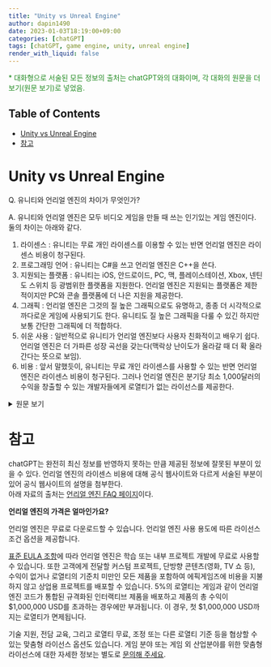 ```yaml
---
title: "Unity vs Unreal Engine"
author: dapin1490
date: 2023-01-03T18:19:00+09:00
categories: [chatGPT]
tags: [chatGPT, game engine, unity, unreal engine]
render_with_liquid: false
---
```


<style>
  .x-understand { color: #ccb833; }
  .understand { color: #1380da; }
  .tab { white-space: pre; }
  .underline { text-decoration: underline; }
  .cancle { text-decoration: line-through; }
  .green { color: forestgreen;}
  figure { text-align: center; }
</style>

<span class="green">* 대화형으로 서술된 모든 정보의 출처는 chatGPT와의 대화이며, 각 대화의 원문을 더보기(원문 보기)로 넣었음.</span>  
  
## Table of Contents
- [Unity vs Unreal Engine](#unity-vs-unreal-engine)
- [참고](#참고)

# Unity vs Unreal Engine
Q. 유니티와 언리얼 엔진의 차이가 무엇인가?  
  
A. 유니티와 언리얼 엔진은 모두 비디오 게임을 만들 때 쓰는 인기있는 게임 엔진이다. 둘의 차이는 아래와 같다.  
  
1. 라이센스 : 유니티는 무료 개인 라이센스를 이용할 수 있는 반면 언리얼 엔진은 라이센스 비용이 청구된다.
2. 프로그래밍 언어 : 유니티는 C#을 쓰고 언리얼 엔진은 C++을 쓴다.
3. 지원되는 플랫폼 : 유니티는 iOS, 안드로이드, PC, 맥, 플레이스테이션, Xbox, 넨틴도 스위치 등 광범위한 플랫폼을 지원한다. 언리얼 엔진은 지원되는 플랫폼은 제한적이지만 PC와 콘솔 플랫폼에 더 나은 지원을 제공한다.
4. 그래픽 : 언리얼 엔진은 그것의 질 높은 그래픽으로도 유명하고, 종종 더 시각적으로 까다로운 게임에 사용되기도 한다. 유니티도 질 높은 그래픽을 다룰 수 있긴 하지만 보통 간단한 그래픽에 더 적합하다.
5. 쉬운 사용 : 일반적으로 유니티가 언리얼 엔진보다 사용자 친화적이고 배우기 쉽다. 언리얼 엔진은 더 가파른 성장 곡선을 갖는다(맥락상 난이도가 올라갈 때 더 확 올라간다는 뜻으로 보임).
6. 비용 : 앞서 말했듯이, 유니티는 무료 개인 라이센스를 사용할 수 있는 반면 언리얼 엔진은 라이센스 비용이 청구된다. 그러나 언리얼 엔진은 분기당 최소 1,000달러의 수익을 창출할 수 있는 개발자들에게 로열티가 없는 라이선스를 제공한다.
  
<details>
  <summary>원문 보기</summary>
  Q. what's different between unity and unreal engine?<br>
  A. Unity and Unreal Engine are both popular game engines that are used to develop video games. Here are some of the main differences between the two:
  <ol>
    <li>License: Unity is available under a free personal license, while Unreal Engine charges a licensing fee.</li>
    <li>Programming language: Unity uses C# and Unreal Engine uses C++.</li>
    <li>Supported platforms: Unity supports a wider range of platforms, including iOS, Android, PC, Mac, PlayStation, Xbox, and Nintendo Switch. Unreal Engine has a more limited range of supported platforms, but it does offer better support for PC and console platforms.</li>
    <li>Graphics: Unreal Engine is known for its high-quality graphics and is often used in more visually demanding games. Unity is also capable of producing high-quality graphics, but it is generally more suited to simpler graphics.</li>
    <li>Ease of use: Unity is generally considered to be more user-friendly and easier to learn than Unreal Engine, which has a steeper learning curve.</li>
    <li>Cost: As mentioned earlier, Unity is available for free under a personal license, while Unreal Engine charges a licensing fee. However, Unreal Engine does offer a royalty-free license for developers who are able to generate at least $1,000 in revenue per quarter.</li>
  </ol>
</details>

# 참고
chatGPT는 완전히 최신 정보를 반영하지 못하는 만큼 제공된 정보에 잘못된 부분이 있을 수 있다. 언리얼 엔진의 라이센스 비용에 대해 공식 웹사이트와 다르게 서술된 부분이 있어 공식 웹사이트의 설명을 첨부한다.  
아래 자료의 출처는 [언리얼 엔진 FAQ 페이지](https://www.unrealengine.com/ko/faq)이다.  
  
**언리얼 엔진의 가격은 얼마인가요?**  
  
언리얼 엔진은 무료로 다운로드할 수 있습니다. 언리얼 엔진 사용 용도에 따른 라이선스 조건 옵션을 제공합니다.  

[표준 EULA 조항](https://www.unrealengine.com/eula/unreal)에 따라 언리얼 엔진은 학습 또는 내부 프로젝트 개발에 무료로 사용할 수 있습니다. 또한 고객에게 전달할 커스텀 프로젝트, 단방향 콘텐츠(영화, TV 쇼 등), 수익이 없거나 로열티의 기준치 미만인 모든 제품을 포함하여 에픽게임즈에 비용을 지불하지 않고 상업용 프로젝트를 배포할 수 있습니다. 5%의 로열티는 게임과 같이 언리얼 엔진 코드가 통합된 규격화된 인터랙티브 제품을 배포하고 제품의 총 수익이 $1,000,000 USD를 초과하는 경우에만 부과됩니다. 이 경우, 첫 $1,000,000 USD까지는 로열티가 면제됩니다.  

기술 지원, 전담 교육, 그리고 로열티 무료, 조정 또는 다른 로열티 기준 등을 협상할 수 있는 맞춤형 라이선스 옵션도 있습니다. 게임 분야 또는 게임 외 산업분야를 위한 맞춤형 라이선스에 대한 자세한 정보는 별도로 [문의해 주세요](https://www.unrealengine.com/license#contact-us-form).  

